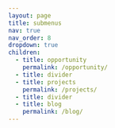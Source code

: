 ```yaml
---
layout: page
title: submenus
nav: true
nav_order: 8
dropdown: true
children:
  - title: opportunity
    permalink: /opportunity/
  - title: divider
  - title: projects
    permalink: /projects/
  - title: divider
  - title: blog
    permalink: /blog/
---
```

